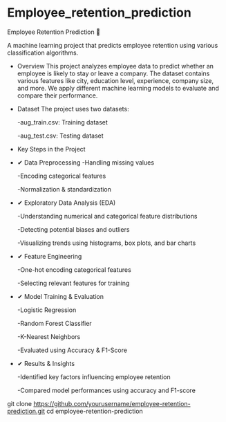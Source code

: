 # Employee_retention_prediction
Employee Retention Prediction 🚀

A machine learning project that predicts employee retention using various classification algorithms.

* Overview
This project analyzes employee data to predict whether an employee is likely to stay or leave a company. The dataset contains various features like city, education level, experience, company size, and more. We apply different machine learning models to evaluate and compare their performance.

* Dataset
The project uses two datasets:

  -aug_train.csv: Training dataset

  -aug_test.csv: Testing dataset


* Key Steps in the Project


* ✔ Data Preprocessing
  -Handling missing values
  
  -Encoding categorical features
  
  -Normalization & standardization


* ✔ Exploratory Data Analysis (EDA)

  -Understanding numerical and categorical feature distributions
  
  -Detecting potential biases and outliers
  
  -Visualizing trends using histograms, box plots, and bar charts


* ✔ Feature Engineering

  -One-hot encoding categorical features
  
  -Selecting relevant features for training

* ✔ Model Training & Evaluation

  -Logistic Regression
  
  -Random Forest Classifier
  
  -K-Nearest Neighbors
  
  -Evaluated using Accuracy & F1-Score

* ✔ Results & Insights

    -Identified key factors influencing employee retention
  
    -Compared model performances using accuracy and F1-score

git clone https://github.com/yourusername/employee-retention-prediction.git
cd employee-retention-prediction
